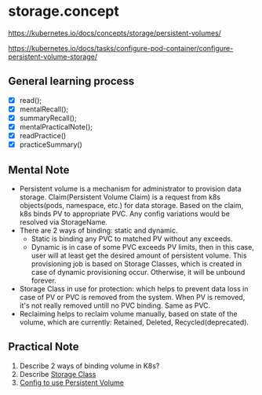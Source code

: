 # storage.concept 
https://kubernetes.io/docs/concepts/storage/persistent-volumes/

https://kubernetes.io/docs/tasks/configure-pod-container/configure-persistent-volume-storage/

 ## General learning process 
 - [x] read();
 - [x] mentalRecall();
 - [x] summaryRecall();
 - [x] mentalPracticalNote();
 - [x] readPractice() 
 - [x] practiceSummary() 

 ## Mental Note 
  - Persistent volume is a mechanism for administrator to provision data storage. Claim(Persistent Volume Claim) is a request from k8s objects(pods, namespace, etc.) for data storage. Based on the claim, k8s binds PV to appropriate PVC. Any config variations would be resolved via StorageName.
  - There are 2 ways of binding: static and dynamic. 
    - Static is binding any PVC to matched PV without any exceeds.
    - Dynamic is in case of some PVC exceeds PV limits, then in this case, user will at least get the desired amount of persistent volume. This provisioning job is based on Storage Classes, which is created in case of dynamic provisioning occur. Otherwise, it will be unbound forever.
  - Storage Class in use for protection: which helps to prevent data loss in case of PV or PVC is removed from the system. When PV is removed, it's not really removed untill no PVC binding. Same as PVC.
 - Reclaiming helps to reclaim volume manually, based on state of the volume, which are currently: Retained, Deleted, Recycled(deprecated).
 
 ## Practical Note
  1. Describe 2 ways of binding volume in K8s?
  2. Describe [Storage Class](.storage-class.md)
  3. [Config to use Persistent Volume](.config-to-use-pv-and-pvc.md)


